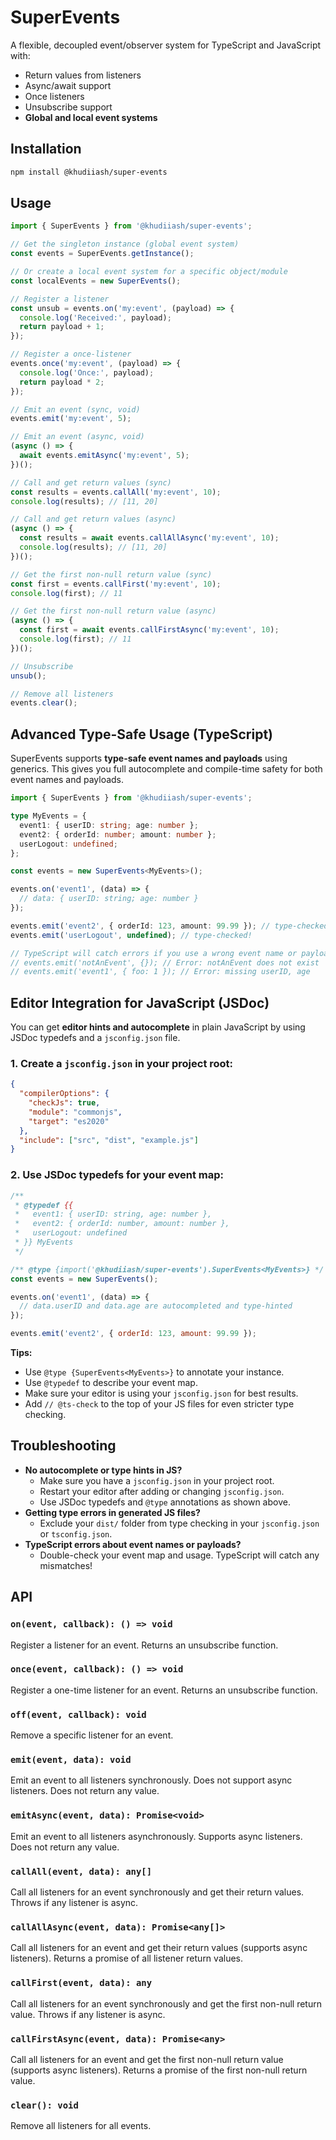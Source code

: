 # SuperEvents

A flexible, decoupled event/observer system for TypeScript and JavaScript with:
- Return values from listeners
- Async/await support
- Once listeners
- Unsubscribe support
- **Global and local event systems**

## Installation

```sh
npm install @khudiiash/super-events
```

## Usage

```typescript
import { SuperEvents } from '@khudiiash/super-events';

// Get the singleton instance (global event system)
const events = SuperEvents.getInstance();

// Or create a local event system for a specific object/module
const localEvents = new SuperEvents();

// Register a listener
const unsub = events.on('my:event', (payload) => {
  console.log('Received:', payload);
  return payload + 1;
});

// Register a once-listener
events.once('my:event', (payload) => {
  console.log('Once:', payload);
  return payload * 2;
});

// Emit an event (sync, void)
events.emit('my:event', 5);

// Emit an event (async, void)
(async () => {
  await events.emitAsync('my:event', 5);
})();

// Call and get return values (sync)
const results = events.callAll('my:event', 10);
console.log(results); // [11, 20]

// Call and get return values (async)
(async () => {
  const results = await events.callAllAsync('my:event', 10);
  console.log(results); // [11, 20]
})();

// Get the first non-null return value (sync)
const first = events.callFirst('my:event', 10);
console.log(first); // 11

// Get the first non-null return value (async)
(async () => {
  const first = await events.callFirstAsync('my:event', 10);
  console.log(first); // 11
})();

// Unsubscribe
unsub();

// Remove all listeners
events.clear();
```

## Advanced Type-Safe Usage (TypeScript)

SuperEvents supports **type-safe event names and payloads** using generics. This gives you full autocomplete and compile-time safety for both event names and payloads.

```typescript
import { SuperEvents } from '@khudiiash/super-events';

type MyEvents = {
  event1: { userID: string; age: number };
  event2: { orderId: number; amount: number };
  userLogout: undefined;
};

const events = new SuperEvents<MyEvents>();

events.on('event1', (data) => {
  // data: { userID: string; age: number }
});

events.emit('event2', { orderId: 123, amount: 99.99 }); // type-checked!
events.emit('userLogout', undefined); // type-checked!

// TypeScript will catch errors if you use a wrong event name or payload
// events.emit('notAnEvent', {}); // Error: notAnEvent does not exist
// events.emit('event1', { foo: 1 }); // Error: missing userID, age
```

## Editor Integration for JavaScript (JSDoc)

You can get **editor hints and autocomplete** in plain JavaScript by using JSDoc typedefs and a `jsconfig.json` file.

### 1. Create a `jsconfig.json` in your project root:

```json
{
  "compilerOptions": {
    "checkJs": true,
    "module": "commonjs",
    "target": "es2020"
  },
  "include": ["src", "dist", "example.js"]
}
```

### 2. Use JSDoc typedefs for your event map:

```js
/**
 * @typedef {{
 *   event1: { userID: string, age: number },
 *   event2: { orderId: number, amount: number },
 *   userLogout: undefined
 * }} MyEvents
 */

/** @type {import('@khudiiash/super-events').SuperEvents<MyEvents>} */
const events = new SuperEvents();

events.on('event1', (data) => {
  // data.userID and data.age are autocompleted and type-hinted
});

events.emit('event2', { orderId: 123, amount: 99.99 });
```

**Tips:**
- Use `@type {SuperEvents<MyEvents>}` to annotate your instance.
- Use `@typedef` to describe your event map.
- Make sure your editor is using your `jsconfig.json` for best results.
- Add `// @ts-check` to the top of your JS files for even stricter type checking.

## Troubleshooting

- **No autocomplete or type hints in JS?**
  - Make sure you have a `jsconfig.json` in your project root.
  - Restart your editor after adding or changing `jsconfig.json`.
  - Use JSDoc typedefs and `@type` annotations as shown above.
- **Getting type errors in generated JS files?**
  - Exclude your `dist/` folder from type checking in your `jsconfig.json` or `tsconfig.json`.
- **TypeScript errors about event names or payloads?**
  - Double-check your event map and usage. TypeScript will catch any mismatches!

## API

### `on(event, callback): () => void`
Register a listener for an event. Returns an unsubscribe function.

### `once(event, callback): () => void`
Register a one-time listener for an event. Returns an unsubscribe function.

### `off(event, callback): void`
Remove a specific listener for an event.

### `emit(event, data): void`
Emit an event to all listeners synchronously. Does not support async listeners. Does not return any value.

### `emitAsync(event, data): Promise<void>`
Emit an event to all listeners asynchronously. Supports async listeners. Does not return any value.

### `callAll(event, data): any[]`
Call all listeners for an event synchronously and get their return values. Throws if any listener is async.

### `callAllAsync(event, data): Promise<any[]>`
Call all listeners for an event and get their return values (supports async listeners). Returns a promise of all listener return values.

### `callFirst(event, data): any`
Call all listeners for an event synchronously and get the first non-null return value. Throws if any listener is async.

### `callFirstAsync(event, data): Promise<any>`
Call all listeners for an event and get the first non-null return value (supports async listeners). Returns a promise of the first non-null return value.

### `clear(): void`
Remove all listeners for all events.
